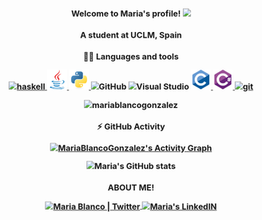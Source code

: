 
<h3 align="center">
  Welcome to Maria's profile!
  <img src="https://media.giphy.com/media/hvRJCLFzcasrR4ia7z/giphy.gif" width="28">
  <h3 align="center">A student at UCLM, Spain</h3>
</h3>

<h3 align="center"> 👨‍💻 Languages and tools

<p align="center">
<a href="https://www.haskell.org/" target="_blank"> <img src="https://upload.wikimedia.org/wikipedia/commons/1/1c/Haskell-Logo.svg" alt="haskell" width="40" height="40"/> </a> <a href="https://www.java.com" target="_blank"> <img src="https://raw.githubusercontent.com/devicons/devicon/master/icons/java/java-original.svg" alt="java" width="40" height="40"/> </a> <a href="https://www.python.org" target="_blank"> <img src="https://raw.githubusercontent.com/devicons/devicon/master/icons/python/python-original.svg" alt="python" width="40" height="40"/> </a> 
  <a><img alt="GitHub" title="GitHub" height="36px"
      src="https://i.imgur.com/DZgetVv.png"></a>
  <a><img alt="Visual Studio" title="Visual Studio Code" height="36px"
      src="https://img.icons8.com/fluent/48/000000/visual-studio-code-2019.png"></a>
 <a href="https://www.cprogramming.com/" target="_blank"> <img src="https://raw.githubusercontent.com/devicons/devicon/master/icons/c/c-original.svg" alt="c" width="40" height="40"/> </a> <a href="https://www.w3schools.com/cs/" target="_blank"> <img src="https://raw.githubusercontent.com/devicons/devicon/master/icons/csharp/csharp-original.svg" alt="csharp" width="40" height="40"/> </a> <a href="https://git-scm.com/" target="_blank"> <img src="https://www.vectorlogo.zone/logos/git-scm/git-scm-icon.svg" alt="git" width="40" height="40"/> </a> 
  <p align="center"> <img src="https://komarev.com/ghpvc/?username=mariablancogonzalez&label=Profile%20views&color=0e75b6&style=flat" alt="mariablancogonzalez" /> </p>
</p>


<!-- https://github.com/jamesgeorge007/github-activity-readme -->
<h3 align="center">⚡ GitHub Activity
  <br/>

<!--START_SECTION:activity-->
<!-- https://github.com/ashutosh00710/github-readme-activity-graph -->
<a href="https://github.com/ashutosh00710/github-readme-activity-graph"><img alt="MariaBlancoGonzalez's Activity Graph" src="https://activity-graph.herokuapp.com/graph?username=MariaBlancoGonzalez&bg_color=0D1117&color=5BCDEC&line=5BCDEC&point=FFFFFF&hide_border=true" /></a>

![Maria's GitHub stats](https://github-readme-stats.vercel.app/api?username=MariaBlancoGonzalez&show_icons=true&theme=gotham)
<!--END_SECTION:activity-->
</details>

<h3 align="center"> ABOUT ME!
<p align="center">
<a href="https://twitter.com/Maria_18bg">
  <img align="center" alt="Maria Blanco | Twitter" width="22px" src="https://raw.githubusercontent.com/peterthehan/peterthehan/master/assets/twitter.svg" /> </a>
<a href="https://www.linkedin.com/in/maría-blanco-gonzález-mohíno-08a75620b/">
  <img align="center" alt="Maria's LinkedIN" width="22px" src="https://raw.githubusercontent.com/peterthehan/peterthehan/master/assets/linkedin.svg" /> </a>
</p>
